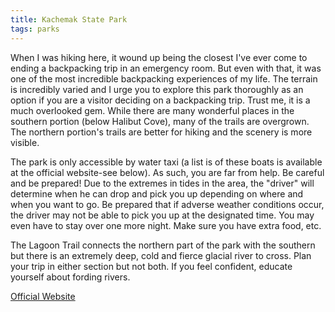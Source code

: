 ```yaml
---
title: Kachemak State Park
tags: parks
---
```

When I was hiking here, it wound up being the closest I've ever come to ending a backpacking trip in an emergency room. But even with that, it was one of the most incredible backpacking experiences of my life. The terrain is incredibly varied and I urge you to explore this park thoroughly as an option if you are a visitor deciding on a backpacking trip. Trust me, it is a much overlooked gem. While there are many wonderful places in the southern portion (below Halibut Cove), many of the trails are overgrown. The northern portion's trails are better for hiking and the scenery is more visible.   

The park is only accessible by water taxi (a list is of these boats is available at the official website-see below). As such, you are far from help. Be careful and be prepared! Due to the extremes in tides in the area, the "driver" will determine when he can drop and pick you up depending on where and when you want to go. Be prepared that if adverse weather conditions occur, the driver may not be able to pick you up at the designated time. You may even have to stay over one more night. Make sure you have extra food, etc.  

The Lagoon Trail connects the northern part of the park with the southern but there is an extremely deep, cold and fierce glacial river to cross. Plan your trip in either section but not both. If you feel confident, educate yourself about fording rivers.   

[Official Website](http://dnr.alaska.gov/parks/units/kbay/kbayl.htm)